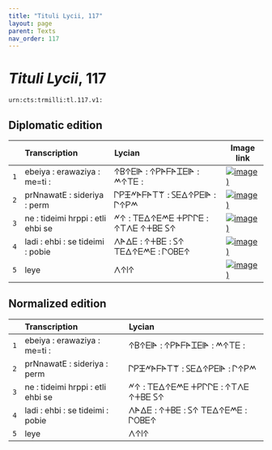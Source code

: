 ```yaml
---
title: "Tituli Lycii, 117"
layout: page
parent: Texts
nav_order: 117
---
```




# *Tituli Lycii*, 117




`urn:cts:trmilli:tl.117.v1:`

## Diplomatic edition

|  | Transcription | Lycian | Image link |
| :---: | :------ | :------ | --- |
| `1` | ebeiya : erawaziya : me=ti : | 𐊁𐊂𐊁𐊆𐊊𐊀 : 𐊁𐊕𐊀𐊇𐊀𐊈𐊆𐊊𐊀 : 𐊎𐊁𐊗𐊆 : |[![image)](http://www.homermultitext.org/iipsrv?IIIF=/project/homer/pyramidal/deepzoom/lycian/hc/v1/2007.02.0004.tif/pct:2.965,2.05,94.07,17.28/100,/0/default.jpg)](http://www.homermultitext.org/ict2/?urn=urn:cite2:lycian:hc.v1:2007.02.0004@0.02965,0.02050,0.9407,0.1728) |
| `2` | prNnawatE : sideriya : perm | 𐊓𐊕𐊑𐊏𐊀𐊇𐊀𐊗𐊚 : 𐊖𐊆𐊅𐊁𐊕𐊆𐊊𐊀 : 𐊓𐊁𐊕𐊎 |[![image)](http://www.homermultitext.org/iipsrv?IIIF=/project/homer/pyramidal/deepzoom/lycian/hc/v1/2007.02.0004.tif/pct:2.82,16.84,92.05,12.88/100,/0/default.jpg)](http://www.homermultitext.org/ict2/?urn=urn:cite2:lycian:hc.v1:2007.02.0004@0.02820,0.1684,0.9205,0.1288) |
| `3` | ne : tideimi hrppi : etli ehbi se | 𐊏𐊁 : 𐊗𐊆𐊅𐊁𐊆𐊎𐊆 𐊛𐊕𐊓𐊓𐊆 : 𐊁𐊗𐊍𐊆 𐊁𐊛𐊂𐊆 𐊖𐊁 |[![image)](http://www.homermultitext.org/iipsrv?IIIF=/project/homer/pyramidal/deepzoom/lycian/hc/v1/2007.02.0004.tif/pct:3.326,26.94,92.05,16.69/100,/0/default.jpg)](http://www.homermultitext.org/ict2/?urn=urn:cite2:lycian:hc.v1:2007.02.0004@0.03326,0.2694,0.9205,0.1669) |
| `4` | ladi : ehbi : se tideimi : pobie | 𐊍𐊀𐊅𐊆 : 𐊁𐊛𐊂𐊆 : 𐊖𐊁 𐊗𐊆𐊅𐊁𐊆𐊎𐊆 : 𐊓𐊒𐊂𐊆𐊁 |[![image)](http://www.homermultitext.org/iipsrv?IIIF=/project/homer/pyramidal/deepzoom/lycian/hc/v1/2007.02.0004.tif/pct:2.82,40.26,92.05,15.23/100,/0/default.jpg)](http://www.homermultitext.org/ict2/?urn=urn:cite2:lycian:hc.v1:2007.02.0004@0.02820,0.4026,0.9205,0.1523) |
| `5` | leye | 𐊍𐊁𐊊𐊁 |[![image)](http://www.homermultitext.org/iipsrv?IIIF=/project/homer/pyramidal/deepzoom/lycian/hc/v1/2007.02.0004.tif/pct:2.675,51.54,92.12,15.81/100,/0/default.jpg)](http://www.homermultitext.org/ict2/?urn=urn:cite2:lycian:hc.v1:2007.02.0004@0.02675,0.5154,0.9212,0.1581) |

## Normalized edition

|  | Transcription | Lycian |
| :---: | :------ | :------ |
| `1` | ebeiya : erawaziya : me=ti : | 𐊁𐊂𐊁𐊆𐊊𐊀 : 𐊁𐊕𐊀𐊇𐊀𐊈𐊆𐊊𐊀 : 𐊎𐊁𐊗𐊆 : |
| `2` | prNnawatE : sideriya : perm | 𐊓𐊕𐊑𐊏𐊀𐊇𐊀𐊗𐊚 : 𐊖𐊆𐊅𐊁𐊕𐊆𐊊𐊀 : 𐊓𐊁𐊕𐊎 |
| `3` | ne : tideimi hrppi : etli ehbi se | 𐊏𐊁 : 𐊗𐊆𐊅𐊁𐊆𐊎𐊆 𐊛𐊕𐊓𐊓𐊆 : 𐊁𐊗𐊍𐊆 𐊁𐊛𐊂𐊆 𐊖𐊁 |
| `4` | ladi : ehbi : se tideimi : pobie | 𐊍𐊀𐊅𐊆 : 𐊁𐊛𐊂𐊆 : 𐊖𐊁 𐊗𐊆𐊅𐊁𐊆𐊎𐊆 : 𐊓𐊒𐊂𐊆𐊁 |
| `5` | leye | 𐊍𐊁𐊊𐊁 |